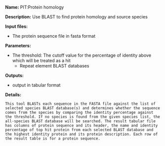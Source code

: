 **Name:** PIT:Protein homology

**Description:**
Use BLAST to find protein homology and source species

**Input files:**
* The protein sequence file in fasta format

**Parameters:**
* The threshold: The cutoff value for the percentage of identity above which will be treated as a hit
  * Repeat element BLAST databases

**Outputs:**
* output in tabular format

**Details:**

	This tool BLASTs each sequence in the FASTA file against the list of selected species BLAST database(s) and determines whether the sequence comes from the species by comparing the identity percentage against the threshold. If no species is found from the given species list, the all-species BLAST database will be searched. The result tabular file has columns of protein sequence and its header, the name and identity percentage of top hit protein from each selected BLAST database and the highest identity protein and its protein description. Each row of the result table is for a protein sequence.
	
